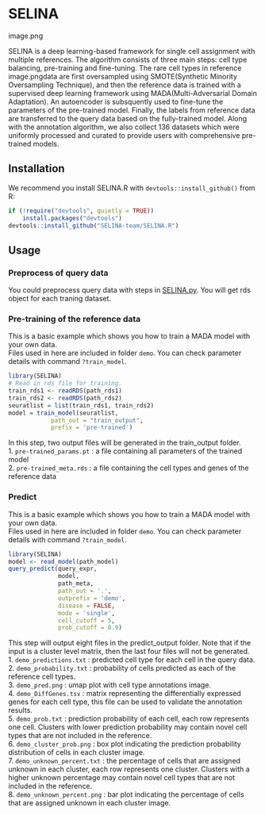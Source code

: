 
<!-- README.md is generated from README.Rmd. Please edit that file -->

# SELINA
image.png
<!-- badges: start -->

<!-- badges: end -->

SELINA is a deep learning-based framework for single cell assignment
with multiple references. The algorithm consists of three main steps:
cell type balancing, pre-training and fine-tuning. The rare cell types
in reference image.pngdata are first oversampled using SMOTE(Synthetic Minority
Oversampling Technique), and then the reference data is trained with a
supervised deep learning framework using MADA(Multi-Adversarial Domain
Adaptation). An autoencoder is subsquently used to fine-tune the
parameters of the pre-trained model. Finally, the labels from reference
data are transferred to the query data based on the fully-trained model.
Along with the annotation algorithm, we also collect 136 datasets which
were uniformly processed and curated to provide users with comprehensive
pre-trained models.

## Installation

We recommend you install SELINA.R with `devtools::install_github()` from
R:

``` r
if (!require("devtools", quietly = TRUE))
    install.packages("devtools")
devtools::install_github("SELINA-team/SELINA.R")
```

## Usage

### Preprocess of query data

You could preprocess query data with steps in
[SELINA.py](https://github.com/SELINA-team/SELINA.py#preprocess-of-query-data). You will get rds object for each traning dataset.

### Pre-training of the reference data

This is a basic example which shows you how to train a MADA model with
your own data.  
Files used in here are included in folder `demo`. You can check
parameter details with command `?train_model`.

``` r
library(SELINA)
# Read in rds file for training.
train_rds1 <- readRDS(path_rds1)
train_rds2 <- readRDS(path_rds2)
seuratlist = list(train_rds1, train_rds2)
model = train_model(seuratlist,
            path_out = "train_output",
            prefix = 'pre-trained')
```

In this step, two output files will be generated in the train\_output
folder.  
1\. `pre-trained_params.pt` : a file containing all parameters of the
trained model  
2\. `pre-trained_meta.rds` : a file containing the cell types and genes
of the reference data

### Predict

This is a basic example which shows you how to train a MADA model with
your own data.  
Files used in here are included in folder `demo`. You can check
parameter details with command `?train_model`.

``` r
library(SELINA)
model <- read_model(path_model)
query_predict(query_expr,
              model,
              path_meta,
              path_out = '.',
              outprefix = 'demo', 
              disease = FALSE, 
              mode = 'single',
              cell_cutoff = 5,
              prob_cutoff = 0.9)
```

This step will output eight files in the predict\_output folder. Note
that if the input is a cluster level matrix, then the last four files
will not be generated.  
1\. `demo_predictions.txt` : predicted cell type for each cell in the
query data.  
2\. `demo_probability.txt` : probability of cells predicted as each of
the reference cell types.  
3\. `demo_pred.png` : umap plot with cell type annotations image.  
4\. `demo_DiffGenes.tsv` : matrix representing the differentially
expressed genes for each cell type, this file can be used to validate
the annotation results.  
5\. `demo_prob.txt` : prediction probability of each cell, each row
represents one cell. Clusters with lower prediction probability may
contain novel cell types that are not included in the reference.  
6\. `demo_cluster_prob.png` : box plot indicating the prediction
probability distribution of cells in each cluster image.  
7\. `demo_unknown_percent.txt` : the percentage of cells that are
assigned unknown in each cluster, each row represents one cluster.
Clusters with a higher unknown percentage may contain novel cell types
that are not included in the reference.  
8\. `demo_unknown_percent.png` : bar plot indicating the percentage of
cells that are assigned unknown in each cluster image.
